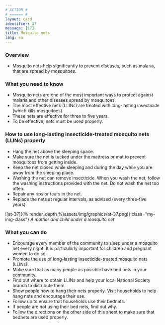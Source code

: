 ```yaml
---
# ACTION #
# ====== #
layout: card
identifier: 37
message: [17]
title: Mosquito nets
lang: en
---
```


### Overview

- Mosquito nets help significantly to prevent diseases, such as malaria, that are spread by mosquitoes.

### What you need to know

- Mosquito nets are one of the most important ways to protect against malaria and other diseases spread by mosquitoes.
-	The most effective nets (LLINs) are treated with long-lasting insecticide (which kills mosquitoes).
-	These nets are effective for three to five years.
-	To be effective, nets must be used properly.

### How to use long-lasting insecticide-treated mosquito nets (LLINs) properly

- Hang the net above the sleeping space.
-	Make sure the net is tucked under the mattress or mat to prevent mosquitoes from getting inside.
-	Keep the net closed while sleeping and during the day while you are away from the sleeping place.
-	Washing the net can remove insecticide. When you wash the net, follow the washing instructions provided with the net. Do not wash the net too often.
-	Repair any rips or tears in the net.
-	Replace the nets at regular intervals, as advised (every three-five years).

![at-37]({% render_depth %}assets/img/graphics/at-37.png){:class="my-img-class"}
*A mother and child under a mosquito net*

### What you can do

- Encourage every member of the community to sleep under a mosquito net every night. It is particularly important for children and pregnant women to do so.
-	Promote the use of long-lasting insecticide-treated mosquito nets (LLINs).
-	Make sure that as many people as possible have bed nets in your community.
-	Find out where to obtain LLINs and help your local National Society branch to distribute them.
-	Show people how to hang their nets properly. Visit households to help hang nets and encourage their use.
-	Follow up to ensure that households use their bednets.
-	If people are not using their bed nets, find out why.
-	Follow the directions on the other side of this sheet to make sure that bednets are used properly.
